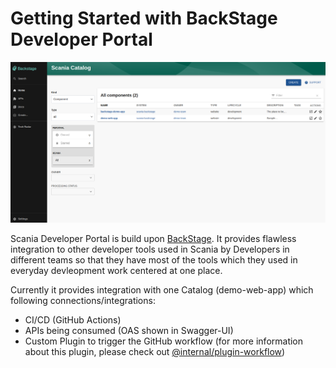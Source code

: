 # Getting Started with BackStage Developer Portal

![home-page](./assets/home-page.png)

Scania Developer Portal is build upon [BackStage](https://backstage.io/). It provides flawless integration to other developer tools used in Scania by Developers in different teams so that they have most of the tools which they used in everyday devleopment work centered at one place.

Currently it provides integration with one Catalog (demo-web-app) which following connections/integrations:
- CI/CD (GitHub Actions)
- APIs being consumed (OAS shown in Swagger-UI)
- Custom Plugin to trigger the GitHub workflow (for more information about this plugin, please check out [@internal/plugin-workflow](https://github.com/brahmdev/scania-backstage-app/tree/main/plugins/workflow))




